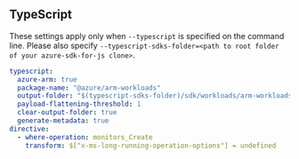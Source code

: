## TypeScript

These settings apply only when `--typescript` is specified on the command line.
Please also specify `--typescript-sdks-folder=<path to root folder of your azure-sdk-for-js clone>`.

``` yaml $(typescript)
typescript:
  azure-arm: true
  package-name: "@azure/arm-workloads"
  output-folder: "$(typescript-sdks-folder)/sdk/workloads/arm-workloads"
  payload-flattening-threshold: 1
  clear-output-folder: true
  generate-metadata: true
directive:
  - where-operation: monitors_Create
    transform: $["x-ms-long-running-operation-options"] = undefined
```
